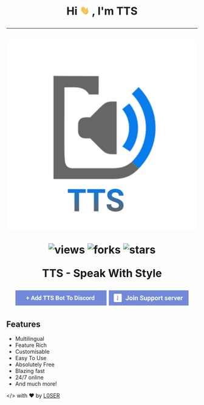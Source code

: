 <h1 align="center">Hi <img src="assets/images/hi.gif" width="25px"> , I'm TTS
<hr>
<a href="https://ttsbot.tk" align="center">
     <img src="assets/images/tts-logo.jpg" alt="logo" />
</a>

![views](https://komarev.com/ghpvc/?username=bot-tts)
![forks](https://img.shields.io/github/forks/bot-tts/bot-tts?color=blue)
![stars](https://img.shields.io/github/stars/bot-tts/bot-tts?color=gr)

<p><b>TTS - Speak With Style</b></p>

[![Add TTS Bot](./assets/images/add-ttsbot-to-discord.png)](https://discord.com/oauth2/authorize?client_id=734590862620753970&scope=bot&permissions=2146958847&response_type=code&redirect_uri=https%3A%2F%2Fdiscord.gg%2F4YpXu7bMf9)
[![TTS Bot Support Server](./assets/images/join-support-server.png)](https://discord.gg/4YpXu7bMf9)

## Features

- Multilingual
- Feature Rich
- Customisable
- Easy To Use
- Absolutely Free
- Blazing fast
- 24/7 online
- And much more!

</> with ❤️ by [L0SER](https://github.com/l0ser8228)
